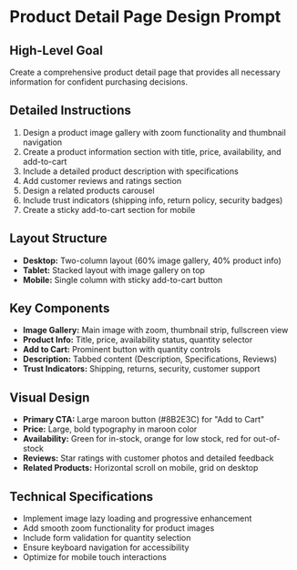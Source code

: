 # Product Detail Page Design Prompt

## High-Level Goal
Create a comprehensive product detail page that provides all necessary information for confident purchasing decisions.

## Detailed Instructions
1. Design a product image gallery with zoom functionality and thumbnail navigation
2. Create a product information section with title, price, availability, and add-to-cart
3. Include a detailed product description with specifications
4. Add customer reviews and ratings section
5. Design a related products carousel
6. Include trust indicators (shipping info, return policy, security badges)
7. Create a sticky add-to-cart section for mobile

## Layout Structure
- **Desktop:** Two-column layout (60% image gallery, 40% product info)
- **Tablet:** Stacked layout with image gallery on top
- **Mobile:** Single column with sticky add-to-cart button

## Key Components
- **Image Gallery:** Main image with zoom, thumbnail strip, fullscreen view
- **Product Info:** Title, price, availability status, quantity selector
- **Add to Cart:** Prominent button with quantity controls
- **Description:** Tabbed content (Description, Specifications, Reviews)
- **Trust Indicators:** Shipping, returns, security, customer support

## Visual Design
- **Primary CTA:** Large maroon button (#8B2E3C) for "Add to Cart"
- **Price:** Large, bold typography in maroon color
- **Availability:** Green for in-stock, orange for low stock, red for out-of-stock
- **Reviews:** Star ratings with customer photos and detailed feedback
- **Related Products:** Horizontal scroll on mobile, grid on desktop

## Technical Specifications
- Implement image lazy loading and progressive enhancement
- Add smooth zoom functionality for product images
- Include form validation for quantity selection
- Ensure keyboard navigation for accessibility
- Optimize for mobile touch interactions
